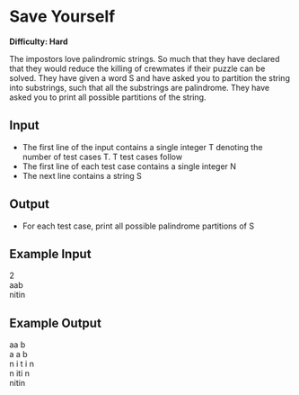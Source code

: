 # Save Yourself

**Difficulty: Hard**

The impostors love palindromic strings. So much that they have declared that they would reduce the killing of crewmates if their puzzle can be solved. They have given a word S and have asked you to partition the string into substrings, such that all the substrings are palindrome. They have asked you to print all possible partitions of the string.

## Input

- The first line of the input contains a single integer T denoting the number of test cases T. T test cases follow
- The first line of each test case contains a single integer N
- The next line contains a string S

## Output

- For each test case, print all possible palindrome partitions of S

## Example Input

2 <br/>
aab <br/>
nitin

## Example Output

aa b <br/>
a a b <br/>
n i t i n <br/>
n iti n <br/>
nitin
